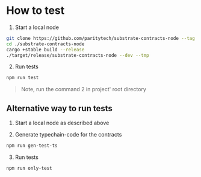 # How to test

1. Start a local node

```bash
git clone https://github.com/paritytech/substrate-contracts-node --tag v0.23.0
cd ./substrate-contracts-node
cargo +stable build --release
./target/release/substrate-contracts-node --dev --tmp
```

2. Run tests

```bash
npm run test
```

> Note, run the command 2 in project' root directory

## Alternative way to run tests

1. Start a local node as described above

2. Generate typechain-code for the contracts

```bash
npm run gen-test-ts
```

3. Run tests

```bash
npm run only-test
```
